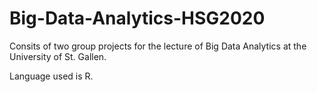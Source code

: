 # Big-Data-Analytics-HSG2020


Consits of two group projects for the lecture of Big Data Analytics at the University of St. Gallen.

Language used is R. 

